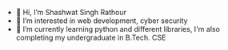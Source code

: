 - 👋 Hi, I’m Shashwat Singh Rathour
- 👀 I’m interested in web development, cyber security
- 🌱 I’m currently learning python and different libraries, I'm also completing my undergraduate in B.Tech. CSE
<!--- 💞️ I’m looking to collaborate on ...
- 📫 How to reach me ...--->

<!---
ISHASHWAT-SINGHI/ISHASHWAT-SINGHI is a ✨ special ✨ repository because its `README.md` (this file) appears on your GitHub profile.
You can click the Preview link to take a look at your changes.
--->
